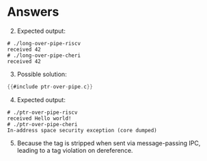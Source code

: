 # Answers

2. Expected output:
```
# ./long-over-pipe-riscv
received 42
# ./long-over-pipe-cheri
received 42
```
3. Possible solution:
```C
{{#include ptr-over-pipe.c}}
```
4. Expected output:
```
# ./ptr-over-pipe-riscv
received Hello world!
# ./ptr-over-pipe-cheri
In-address space security exception (core dumped)
```
5. Because the tag is stripped when sent via message-passing IPC, leading
   to a tag violation on dereference.
